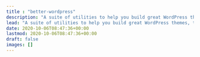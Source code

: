 ```yaml
---
title : "better-wordpress"
description: "A suite of utilities to help you build great WordPress themes, the better way."
lead: "A suite of utilities to help you build great WordPress themes, the better way."
date: 2020-10-06T08:47:36+00:00
lastmod: 2020-10-06T08:47:36+00:00
draft: false
images: []
---
```

